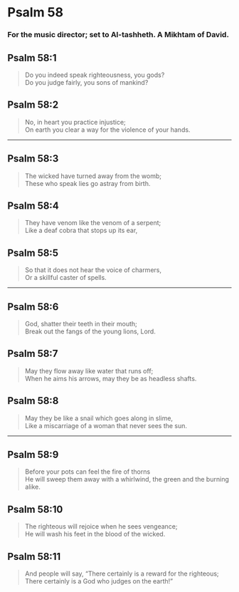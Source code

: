# Psalm 58

### For the music director; set to Al-tashheth. A Mikhtam of David.

## Psalm 58:1

> Do you indeed speak righteousness, you gods?  
> Do you judge fairly, you sons of mankind?

## Psalm 58:2

> No, in heart you practice injustice;  
> On earth you clear a way for the violence of your hands.

---

## Psalm 58:3

> The wicked have turned away from the womb;  
> These who speak lies go astray from birth.

## Psalm 58:4

> They have venom like the venom of a serpent;  
> Like a deaf cobra that stops up its ear,

## Psalm 58:5

> So that it does not hear the voice of charmers,  
> Or a skillful caster of spells.

---

## Psalm 58:6

> God, shatter their teeth in their mouth;  
> Break out the fangs of the young lions, Lord.

## Psalm 58:7

> May they flow away like water that runs off;  
> When he aims his arrows, may they be as headless shafts.

## Psalm 58:8

> May they be like a snail which goes along in slime,  
> Like a miscarriage of a woman that never sees the sun.

---

## Psalm 58:9

> Before your pots can feel the fire of thorns  
> He will sweep them away with a whirlwind, the green and the burning alike.

## Psalm 58:10

> The righteous will rejoice when he sees vengeance;  
> He will wash his feet in the blood of the wicked.

## Psalm 58:11

> And people will say, “There certainly is a reward for the righteous;  
> There certainly is a God who judges on the earth!”
